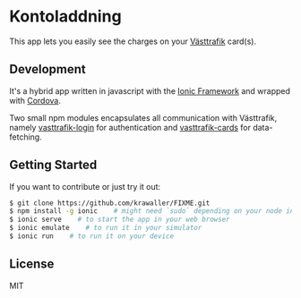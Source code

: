 # Kontoladdning
This app lets you easily see the charges on your [Västtrafik](http://www.vasttrafik.se) card(s).

## Development
It's a hybrid app written in javascript with the [Ionic Framework](http://ionicframework.com/) and wrapped with [Cordova](http://cordova.apache.org/).

Two small npm modules encapsulates all communication with Västtrafik, namely [vasttrafik-login](https://github.com/krawaller/vasttrafik-login) for authentication and [vasttrafik-cards](https://github.com/krawaller/vasttrafik-cards) for data-fetching.

## Getting Started

If you want to contribute or just try it out:

```bash
$ git clone https://github.com/krawaller/FIXME.git
$ npm install -g ionic    # might need `sudo` depending on your node installation.
$ ionic serve    # to start the app in your web browser
$ ionic emulate    # to run it in your simulator
$ ionic run    # to run it on your device
```

## License
MIT